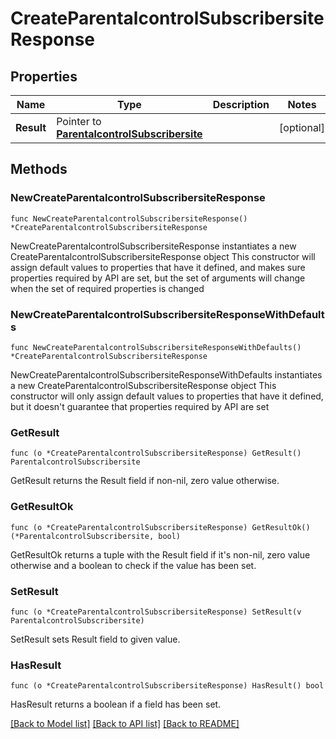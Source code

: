# CreateParentalcontrolSubscribersiteResponse

## Properties

Name | Type | Description | Notes
------------ | ------------- | ------------- | -------------
**Result** | Pointer to [**ParentalcontrolSubscribersite**](ParentalcontrolSubscribersite.md) |  | [optional] 

## Methods

### NewCreateParentalcontrolSubscribersiteResponse

`func NewCreateParentalcontrolSubscribersiteResponse() *CreateParentalcontrolSubscribersiteResponse`

NewCreateParentalcontrolSubscribersiteResponse instantiates a new CreateParentalcontrolSubscribersiteResponse object
This constructor will assign default values to properties that have it defined,
and makes sure properties required by API are set, but the set of arguments
will change when the set of required properties is changed

### NewCreateParentalcontrolSubscribersiteResponseWithDefaults

`func NewCreateParentalcontrolSubscribersiteResponseWithDefaults() *CreateParentalcontrolSubscribersiteResponse`

NewCreateParentalcontrolSubscribersiteResponseWithDefaults instantiates a new CreateParentalcontrolSubscribersiteResponse object
This constructor will only assign default values to properties that have it defined,
but it doesn't guarantee that properties required by API are set

### GetResult

`func (o *CreateParentalcontrolSubscribersiteResponse) GetResult() ParentalcontrolSubscribersite`

GetResult returns the Result field if non-nil, zero value otherwise.

### GetResultOk

`func (o *CreateParentalcontrolSubscribersiteResponse) GetResultOk() (*ParentalcontrolSubscribersite, bool)`

GetResultOk returns a tuple with the Result field if it's non-nil, zero value otherwise
and a boolean to check if the value has been set.

### SetResult

`func (o *CreateParentalcontrolSubscribersiteResponse) SetResult(v ParentalcontrolSubscribersite)`

SetResult sets Result field to given value.

### HasResult

`func (o *CreateParentalcontrolSubscribersiteResponse) HasResult() bool`

HasResult returns a boolean if a field has been set.


[[Back to Model list]](../README.md#documentation-for-models) [[Back to API list]](../README.md#documentation-for-api-endpoints) [[Back to README]](../README.md)


